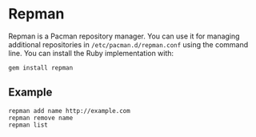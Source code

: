 # Repman

Repman is a Pacman repository manager. You can use it for managing additional repositories in `/etc/pacman.d/repman.conf` using the command line. You can install the Ruby implementation with:

```
gem install repman
```

## Example

```
repman add name http://example.com
repman remove name
repman list
```
